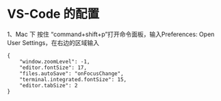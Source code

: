 # VS-Code 的配置

1、Mac 下 按住 “command+shift+p”打开命令面板，输入Preferences: Open User Settings，在右边的区域输入

```
{
    "window.zoomLevel": -1,
    "editor.fontSize": 17,
    "files.autoSave": "onFocusChange",
    "terminal.integrated.fontSize": 15,
    "editor.tabSize": 2
}
```